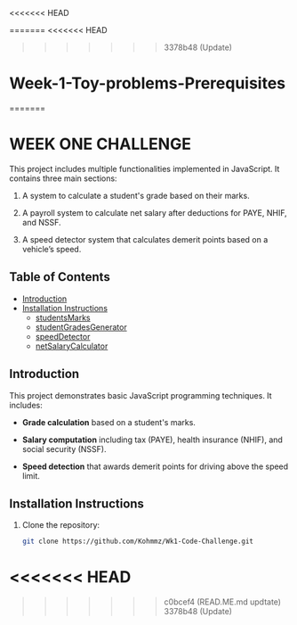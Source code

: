 <<<<<<< HEAD

=======
<<<<<<< HEAD
>>>>>>> 3378b48 (Update)
# Week-1-Toy-problems-Prerequisites
=======
# WEEK ONE CHALLENGE

This project includes multiple functionalities implemented in JavaScript. It contains three main sections:
1. A system to calculate a student's grade based on their marks.

2. A payroll system to calculate net salary after deductions for PAYE, NHIF, and NSSF.

3. A speed detector system that calculates demerit points based on a vehicle’s speed.

## Table of Contents

- [Introduction](#introduction)
- [Installation Instructions](#installation-instructions)
  - [studentsMarks](#studentsmarks)
  - [studentGradesGenerator](#studentgradesgenerator)
  - [speedDetector](#speeddetector)
  - [netSalaryCalculator](#netsalarycalculator)




## Introduction
This project demonstrates basic JavaScript programming techniques. It includes:
- **Grade calculation** based on a student's marks.

- **Salary computation** including tax (PAYE), health insurance (NHIF), and social security (NSSF).

- **Speed detection** that awards demerit points for driving above the speed limit.

## Installation Instructions
1. Clone the repository:
   ```bash
   git clone https://github.com/Kohmmz/Wk1-Code-Challenge.git
<<<<<<< HEAD
=======
>>>>>>> c0bcef4 (READ.ME.md updtate)
>>>>>>> 3378b48 (Update)
